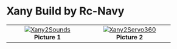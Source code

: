 # Xany Build by Rc-Navy

<table cellspacing=0>
  <tr>
    <td align=center width=200><a href="https://github.com/Ingwie/OpenAVRc_Hw/blob/V3/Xany_Builds_by_Users/Rc-Navy/Xany2Sounds/README_Xany2Sounds.md"><img src="https://github.com/Ingwie/OpenAVRc_Hw/blob/V3/Xany_Builds_by_Users/Rc-Navy/Xany2Sounds/Xany2Sounds.jpg" border="0" name="submit" title="Xany2Sounds" alt="Xany2Sounds"/></a><br><b>Picture 1</b></td>
	<td align=center width=200><a href="https://github.com/Ingwie/OpenAVRc_Hw/blob/V3/Xany_Builds_by_Users/Rc-Navy/Xany2Servo360/README_Xany2Servo360.md"><img src="https://github.com/Ingwie/OpenAVRc_Hw/blob/V3/Xany_Builds_by_Users/Rc-Navy/Xany2Servo360/Xany2Servo360.jpg" border="0" name="submit" title="Xany2Servo360" alt="Xany2Servo360"/></a><br><b>Picture 2</b></td>
  </tr>
</table>


